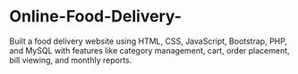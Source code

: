 # Online-Food-Delivery-
Built a food delivery website using HTML, CSS, JavaScript, Bootstrap, PHP, and MySQL with features like category management, cart, order placement, bill viewing, and monthly reports.
